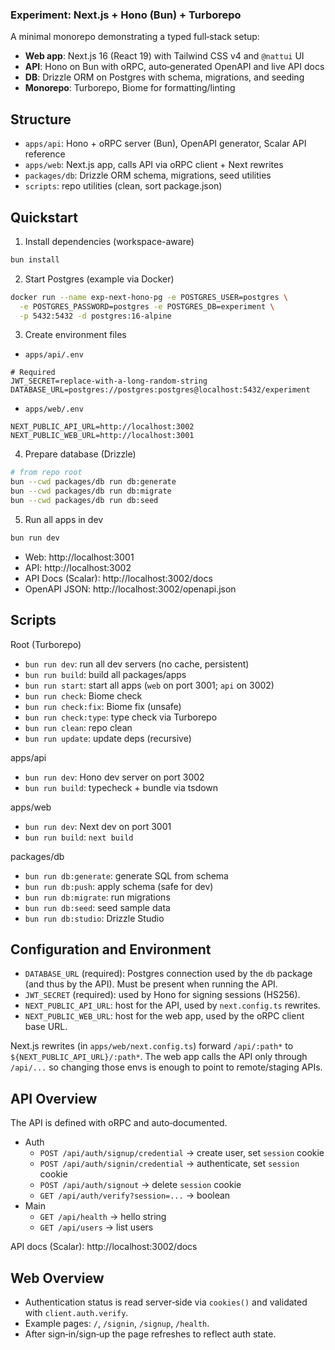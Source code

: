 ### Experiment: Next.js + Hono (Bun) + Turborepo

A minimal monorepo demonstrating a typed full‑stack setup:

- **Web app**: Next.js 16 (React 19) with Tailwind CSS v4 and `@nattui` UI
- **API**: Hono on Bun with oRPC, auto‑generated OpenAPI and live API docs
- **DB**: Drizzle ORM on Postgres with schema, migrations, and seeding
- **Monorepo**: Turborepo, Biome for formatting/linting

## Structure

- `apps/api`: Hono + oRPC server (Bun), OpenAPI generator, Scalar API reference
- `apps/web`: Next.js app, calls API via oRPC client + Next rewrites
- `packages/db`: Drizzle ORM schema, migrations, seed utilities
- `scripts`: repo utilities (clean, sort package.json)

## Quickstart

1. Install dependencies (workspace-aware)

```bash
bun install
```

2. Start Postgres (example via Docker)

```bash
docker run --name exp-next-hono-pg -e POSTGRES_USER=postgres \
  -e POSTGRES_PASSWORD=postgres -e POSTGRES_DB=experiment \
  -p 5432:5432 -d postgres:16-alpine
```

3. Create environment files

- `apps/api/.env`

```env
# Required
JWT_SECRET=replace-with-a-long-random-string
DATABASE_URL=postgres://postgres:postgres@localhost:5432/experiment
```

- `apps/web/.env`

```env
NEXT_PUBLIC_API_URL=http://localhost:3002
NEXT_PUBLIC_WEB_URL=http://localhost:3001
```

4. Prepare database (Drizzle)

```bash
# from repo root
bun --cwd packages/db run db:generate
bun --cwd packages/db run db:migrate
bun --cwd packages/db run db:seed
```

5. Run all apps in dev

```bash
bun run dev
```

- Web: http://localhost:3001
- API: http://localhost:3002
- API Docs (Scalar): http://localhost:3002/docs
- OpenAPI JSON: http://localhost:3002/openapi.json

## Scripts

Root (Turborepo)

- `bun run dev`: run all dev servers (no cache, persistent)
- `bun run build`: build all packages/apps
- `bun run start`: start all apps (`web` on port 3001; `api` on 3002)
- `bun run check`: Biome check
- `bun run check:fix`: Biome fix (unsafe)
- `bun run check:type`: type check via Turborepo
- `bun run clean`: repo clean
- `bun run update`: update deps (recursive)

apps/api

- `bun run dev`: Hono dev server on port 3002
- `bun run build`: typecheck + bundle via tsdown

apps/web

- `bun run dev`: Next dev on port 3001
- `bun run build`: `next build`

packages/db

- `bun run db:generate`: generate SQL from schema
- `bun run db:push`: apply schema (safe for dev)
- `bun run db:migrate`: run migrations
- `bun run db:seed`: seed sample data
- `bun run db:studio`: Drizzle Studio

## Configuration and Environment

- `DATABASE_URL` (required): Postgres connection used by the `db` package (and thus by the API). Must be present when running the API.
- `JWT_SECRET` (required): used by Hono for signing sessions (HS256).
- `NEXT_PUBLIC_API_URL`: host for the API, used by `next.config.ts` rewrites.
- `NEXT_PUBLIC_WEB_URL`: host for the web app, used by the oRPC client base URL.

Next.js rewrites (in `apps/web/next.config.ts`) forward `/api/:path*` to `${NEXT_PUBLIC_API_URL}/:path*`. The web app calls the API only through `/api/...` so changing those envs is enough to point to remote/staging APIs.

## API Overview

The API is defined with oRPC and auto‑documented.

- Auth
  - `POST /api/auth/signup/credential` → create user, set `session` cookie
  - `POST /api/auth/signin/credential` → authenticate, set `session` cookie
  - `POST /api/auth/signout` → delete `session` cookie
  - `GET /api/auth/verify?session=...` → boolean
- Main
  - `GET /api/health` → hello string
  - `GET /api/users` → list users

API docs (Scalar): http://localhost:3002/docs

## Web Overview

- Authentication status is read server‑side via `cookies()` and validated with `client.auth.verify`.
- Example pages: `/`, `/signin`, `/signup`, `/health`.
- After sign‑in/sign‑up the page refreshes to reflect auth state.
